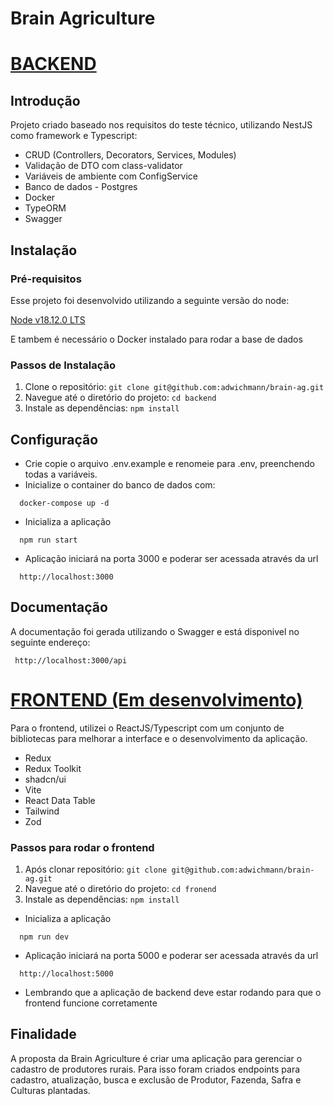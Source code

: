 # Brain Agriculture

# <ins>BACKEND</ins>

## Introdução

Projeto criado baseado nos requisitos do teste técnico, utilizando NestJS como framework e Typescript:

- CRUD (Controllers, Decorators, Services, Modules)
- Validação de DTO com class-validator
- Variáveis de ambiente com ConfigService
- Banco de dados - Postgres
- Docker
- TypeORM
- Swagger

## Instalação

### Pré-requisitos

Esse projeto foi desenvolvido utilizando a seguinte versão do node:

[Node v18.12.0 LTS](https://nodejs.org/en/blog/release/v18.12.0)

E tambem é necessário o Docker instalado para rodar a base de dados

### Passos de Instalação

1. Clone o repositório: `git clone git@github.com:adwichmann/brain-ag.git`
2. Navegue até o diretório do projeto: `cd backend`
3. Instale as dependências: `npm install`

## Configuração

- Crie copie o arquivo .env.example e renomeie para .env, preenchendo todas a variáveis.
- Inicialize o container do banco de dados com:

```
  docker-compose up -d
```

- Inicializa a aplicação

```
  npm run start
```

- Aplicação iniciará na porta 3000 e poderar ser acessada através da url

```
  http://localhost:3000
```

## Documentação

A documentação foi gerada utilizando o Swagger e está disponivel no seguinte endereço:

```
 http://localhost:3000/api
```

# <ins>FRONTEND (Em desenvolvimento)</ins>

Para o frontend, utilizei o ReactJS/Typescript com um conjunto de bibliotecas para melhorar a interface e o desenvolvimento da aplicação.

- Redux
- Redux Toolkit
- shadcn/ui
- Vite
- React Data Table
- Tailwind
- Zod

### Passos para rodar o frontend

1. Após clonar repositório: `git clone git@github.com:adwichmann/brain-ag.git`
2. Navegue até o diretório do projeto: `cd fronend`
3. Instale as dependências: `npm install`

- Inicializa a aplicação

```
  npm run dev
```

- Aplicação iniciará na porta 5000 e poderar ser acessada através da url

```
  http://localhost:5000

```

- Lembrando que a aplicação de backend deve estar rodando para que o frontend funcione corretamente

## Finalidade

A proposta da Brain Agriculture é criar uma aplicação para gerenciar o cadastro de produtores rurais.
Para isso foram criados endpoints para cadastro, atualização, busca e exclusão de Produtor, Fazenda, Safra e Culturas plantadas.

```

```
